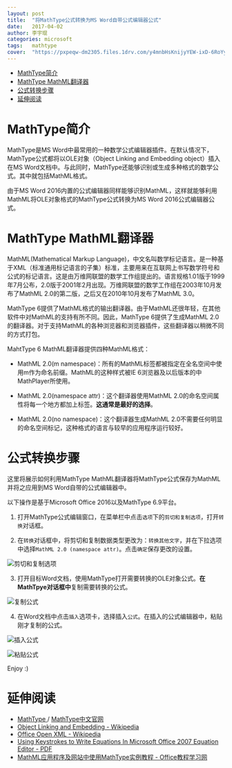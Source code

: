 ```yaml
---
layout: post
title:  "将MathType公式转换为MS Word自带公式编辑器公式"
date:   2017-04-02
author: 李宇琨
categories: microsoft
tags:	mathtype
cover:  "https://pxpeqw-dm2305.files.1drv.com/y4mnbHsKnijyYEW-ixD-6RoYyf_sLTm0XybOA691blMvFdracr52bvtj5PoEir5e2Kct3-z6S6epFFFCIO20UAptwqbcP6fFUJx465s1zgJm8cpl_q3xWMoO0DD7xgckvuYMCk9_xK6HAJoXTSiiIrIEJsUXc2mYJpIjpcRBaQ_w3672cZ6mP26TiHD4K6Z5U1DwdjBzAskE7zXUAPg3zcpHA?width=2288&height=1617&cropmode=none"
---
```


<!-- TOC -->

- [MathType简介](#mathtype简介)
- [MathType MathML翻译器](#mathtype-mathml翻译器)
- [公式转换步骤](#公式转换步骤)
- [延伸阅读](#延伸阅读)

<!-- /TOC -->

# MathType简介

MathType是MS Word中最常用的一种数学公式编辑器插件。在默认情况下，MathType公式都将以OLE对象（Object Linking and Embedding object）插入在MS Word文档中。与此同时，MathType还能够识别或生成多种格式的数学公式。其中就包括MathML格式。

由于MS Word 2016内置的公式编辑器同样能够识别MathML，这样就能够利用MathML将OLE对象格式的MathType公式转换为MS Word 2016公式编辑器公式。

# MathType MathML翻译器

MathML(Mathematical Markup Language)，中文名叫数学标记语言。是一种基于XML（标准通用标记语言的子集）标准，主要用来在互联网上书写数学符号和公式的标记语言。这是由万维网联盟的数学工作组提出的。语言规格1.01版于1999年7月公布，2.0版于2001年2月出现。万维网联盟的数学工作组在2003年10月发布了MathML 2.0的第二版，之后又在2010年10月发布了MathML 3.0。

MathType 6提供了MathML格式的输出翻译器。由于MathML还很年轻，在其他软件中对MathML的支持有所不同。因此，MathType 6提供了生成MathML 2.0的翻译器。对于支持MathML的各种浏览器和浏览器插件，这些翻译器以稍微不同的方式打包。

MahtType 6 MathML翻译器提供四种MathML格式：

* MathML 2.0(m namespace)：所有的MathML标签都被指定在全名空间中使用m作为命名前缀。MathML的这种样式被IE 6浏览器及以后版本的中MathPlayer所使用。

* MathML 2.0(namespace attr)：这个翻译器使用MathML 2.0的命名空间属性将每一个地方都加上标签。**这通常是最好的选择**。

* MathML 2.0(no namespace)：这个翻译器生成MathML 2.0不需要任何明显的命名空间标记，这种格式的语言与较早的应用程序运行较好。

# 公式转换步骤

这里将展示如何利用MathType MathML翻译器将MathType公式保存为MathML并将之应用到MS Word自带的公式编辑器中。

以下操作是基于Microsoft Office 2016以及MathType 6.9平台。

1. 打开MathType公式编辑窗口，在菜单栏中点击`选项`下的`剪切和复制选项`，打开`转换`对话框。

2. 在`转换`对话框中，将剪切和复制数据类型更改为：`转换其他文字`，并在下拉选项中选择`MathML 2.0 (namespace attr)`。点击`确定`保存更改的设置。

![剪切和复制选项](https://93peqw-dm2305.files.1drv.com/y4mCVZlp8rVgtg9hOSO6cBo7w0PCVnSDnB3HrQIDOoibd5fcHTYS4Xm5ADaR5cShW79U_AzR8D6qKznMK4JZ-qb90g_gIqdUFud8Xz-wz3vbnzI7ph9RDZXgCFJE0CcQiI525Yh1n07witVSuh-vBY3hh5tsNopRQNnYxAsVmdznAli9VBHb1L08zEPUzn0PIpanV8plNh8vU8yPYzKC_cfJg?width=432&height=277&cropmode=none)

3. 打开目标Word文档，使用MathType打开需要转换的OLE对象公式。**在MathTpye对话框中**复制需要转换的公式。

![复制公式](https://q3rfcw-dm2305.files.1drv.com/y4mQ7hrkBmax44uQhZjWOeyyYYAudgEeJluJHu6txhR2LIIUXwc1JhdjoiqCutzAnWgkleVnLP5XcWdCFt9FjDi669KJzRdXQDJA38O5SSyJM3kaTyTOuVs5U6lcWWdeOI8bkJZWeZw5vKkRxaVMs63sdQFPPdOkYSjezslGLi9CuxfFfbP4tLBziqC5ur9yH20sIm9GL4IX8G04yt7uf-lvQ?width=545&height=488&cropmode=none)

4. 在Word文档中点击`插入`选项卡，选择插入`公式`。在插入的公式编辑器中，粘贴刚才复制的公式。

![插入公式](https://phpeqw-dm2305.files.1drv.com/y4m1JgCbrV5tgNMEc51gDeT4ihm17eOiyuV65XwiiahJgXynLSv1RwvNEWPXLM79QThPZrJZFs6ALerWwqiMKR12dwscuGnnGvbUU0QKO1igRPCK9sFuzweKa7iPIT0DSjV9nH9vH3m-IPrGn8GglDjsRQG2_SSrridhKvB7nCqB6m-73RcIZmfAsPD7RSfrV7CUCUz6y6zm2UoJXCMsRjv4w?width=144&height=95&cropmode=none)

![粘贴公式](https://pnpeqw-dm2305.files.1drv.com/y4mgp-MJXYLILAHi-E0nN7zZuOknEQxppjknfeGdGPXaiXv_-WpJEjUiFIu6gKrmvZJFJhBf5J6Uwr-Q9PDUNDtecVuc-xdsjNs7DdijhSeTrvTqEF9ljbxkSbSO-Kf9BGGN9Ttfr3GPbHiTXNR4TKZ_5RCRX_tnR_GZHxjnQdqgMFymR4kEW0F5fW27K9uGlXb1E18hwfIVxeJPhuQvdL80Q?width=138&height=56&cropmode=none)

Enjoy :)

# 延伸阅读

* [MathType ](http://www.dessci.com/en/products/mathtype/) / [MathType中文官网](http://www.mathtype.cn/)
* [Object Linking and Embedding - Wikipedia](https://en.wikipedia.org/wiki/Object_Linking_and_Embedding)
* [Office Open XML - Wikipedia](https://en.wikipedia.org/wiki/Office_Open_XML#OMML)
* [Using Keystrokes to Write Equations
In Microsoft Office 2007 Equation Editor - PDF](http://www.chem.mtu.edu/~tbco/cm416/EquationEditor_main.pdf)
* [MathML应用程序及网站中使用MathType实例教程 - Office教程学习网](http://www.office68.com/word/22432.html)
